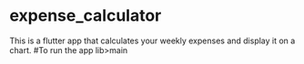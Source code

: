 # expense_calculator

This is a flutter app that calculates your weekly expenses and display it on a chart.
#To run the app
lib>main
